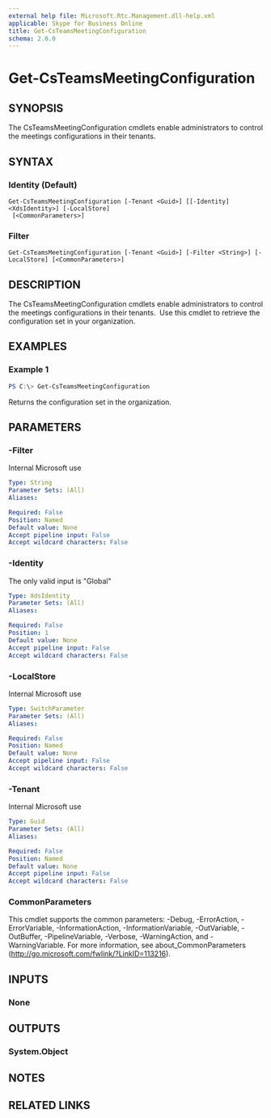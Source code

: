 ```yaml
---
external help file: Microsoft.Rtc.Management.dll-help.xml
applicable: Skype for Business Online
title: Get-CsTeamsMeetingConfiguration
schema: 2.0.0
---
```


# Get-CsTeamsMeetingConfiguration

## SYNOPSIS

The CsTeamsMeetingConfiguration cmdlets enable administrators to control the meetings configurations in their tenants. 	

## SYNTAX

### Identity (Default)
```
Get-CsTeamsMeetingConfiguration [-Tenant <Guid>] [[-Identity] <XdsIdentity>] [-LocalStore]
 [<CommonParameters>]
```

### Filter
```
Get-CsTeamsMeetingConfiguration [-Tenant <Guid>] [-Filter <String>] [-LocalStore] [<CommonParameters>]
```

## DESCRIPTION
The CsTeamsMeetingConfiguration cmdlets enable administrators to control the meetings configurations in their tenants. 	Use this cmdlet to retrieve the configuration set in your organization.

## EXAMPLES

### Example 1
```powershell
PS C:\> Get-CsTeamsMeetingConfiguration
```

Returns the configuration set in the organization.

## PARAMETERS

### -Filter
Internal Microsoft use

```yaml
Type: String
Parameter Sets: (All)
Aliases:

Required: False
Position: Named
Default value: None
Accept pipeline input: False
Accept wildcard characters: False
```

### -Identity
The only valid input is "Global"

```yaml
Type: XdsIdentity
Parameter Sets: (All)
Aliases:

Required: False
Position: 1
Default value: None
Accept pipeline input: False
Accept wildcard characters: False
```

### -LocalStore
Internal Microsoft use

```yaml
Type: SwitchParameter
Parameter Sets: (All)
Aliases:

Required: False
Position: Named
Default value: None
Accept pipeline input: False
Accept wildcard characters: False
```

### -Tenant
Internal Microsoft use

```yaml
Type: Guid
Parameter Sets: (All)
Aliases:

Required: False
Position: Named
Default value: None
Accept pipeline input: False
Accept wildcard characters: False
```

### CommonParameters
This cmdlet supports the common parameters: -Debug, -ErrorAction, -ErrorVariable, -InformationAction, -InformationVariable, -OutVariable, -OutBuffer, -PipelineVariable, -Verbose, -WarningAction, and -WarningVariable.
For more information, see about_CommonParameters (http://go.microsoft.com/fwlink/?LinkID=113216).

## INPUTS

### None
## OUTPUTS

### System.Object
## NOTES

## RELATED LINKS
